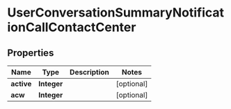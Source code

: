 
# UserConversationSummaryNotificationCallContactCenter

## Properties
Name | Type | Description | Notes
------------ | ------------- | ------------- | -------------
**active** | **Integer** |  |  [optional]
**acw** | **Integer** |  |  [optional]



